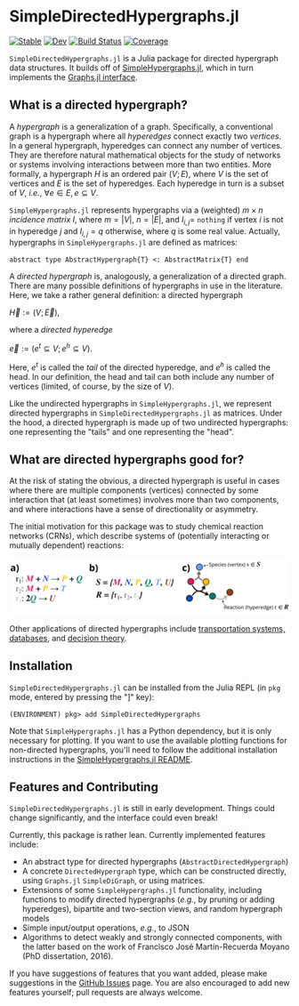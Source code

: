 # SimpleDirectedHypergraphs.jl

[![Stable](https://img.shields.io/badge/docs-stable-blue.svg)](https://CoReACTER.org/SimpleDirectedHypergraphs.jl/stable/)
[![Dev](https://img.shields.io/badge/docs-dev-blue.svg)](https://CoReACTER.org/SimpleDirectedHypergraphs.jl/dev/)
[![Build Status](https://github.com/CoReACTER/SimpleDirectedHypergraphs.jl/actions/workflows/CI.yml/badge.svg?branch=main)](https://github.com/CoReACTER/SimpleDirectedHypergraphs.jl/actions/workflows/CI.yml?query=branch%3Amain)
[![Coverage](https://codecov.io/gh/CoReACTER/SimpleDirectedHypergraphs.jl/branch/main/graph/badge.svg)](https://codecov.io/gh/CoReACTER/SimpleDirectedHypergraphs.jl)

`SimpleDirectedHypergraphs.jl` is a Julia package for directed hypergraph data structures. It builds off of [SimpleHypergraphs.jl](https://github.com/pszufe/SimpleHypergraphs.jl), which in turn implements the [Graphs.jl interface](https://juliagraphs.org/Graphs.jl/stable/core_functions/interface/).

## What is a directed hypergraph?

A *hypergraph* is a generalization of a graph. Specifically, a conventional graph is a hypergraph where all *hyperedges* connect exactly two *vertices*. In a general hypergraph, hyperedges can connect any number of vertices. They are therefore natural mathematical objects for the study of networks or systems involving interactions between more than two entities. More formally, a hypergraph $H$ is an ordered pair $(V; E)$, where $V$ is the set of vertices and $E$ is the set of hyperedges. Each hyperedge in turn is a subset of $V$, *i.e.*, $\forall e \in E, e \subseteq V$.

`SimpleHypergraphs.jl` represents hypergraphs via a (weighted) $m \times n$ *incidence matrix* $I$, where $m = |V|$, $n = |E|$, and $I_{i,j} =$ `nothing` if vertex $i$ is not in hyperedge $j$ and $I_{i,j} = q$ otherwise, where $q$ is some real value. Actually, hypergraphs in `SimpleHypergraphs.jl` are defined as matrices:

```
abstract type AbstractHypergraph{T} <: AbstractMatrix{T} end
```

A *directed hypergraph* is, analogously, a generalization of a directed graph. There are many possible definitions of hypergraphs in use in the literature. Here, we take a rather general definition: a directed hypergraph 

$\overrightarrow{H} := (V; \overrightarrow{E})$,

where a *directed hyperedge*

$\overrightarrow{e} := (e^t \subseteq V; e^h \subseteq V)$.

Here, $e^t$ is called the *tail* of the directed hyperedge, and $e^h$ is called the head. In our definition, the head and tail can both include any number of vertices (limited, of course, by the size of $V$).

Like the undirected hypergraphs in `SimpleHypergraphs.jl`, we represent directed hypergraphs in `SimpleDirectedHypergraphs.jl` as matrices. Under the hood, a directed hypergraph is made up of two undirected hypergraphs: one representing the "tails" and one representing the "head".

## What are directed hypergraphs good for?

At the risk of stating the obvious, a directed hypergraph is useful in cases where there are multiple components (vertices) connected by some interaction that (at least sometimes) involves more than two components, and where interactions have a sense of directionality or asymmetry.

The initial motivation for this package was to study chemical reaction networks (CRNs), which describe systems of (potentially interacting or mutually dependent) reactions:

![A simple chemical reaction network consisting of three reactions (a), represented as a set of species and a set of reactions (b) and as a directed hypergraph (c).](./assets/set_vs_hgraph_white.png)

Other applications of directed hypergraphs include [transportation systems, databases](https://doi.org/10.1016/0166-218X(93)90045-P), and [decision theory](https://doi.org/10.1109/ACCESS.2024.3415120).

## Installation

`SimpleDirectedHypergraphs.jl` can be installed from the Julia REPL (in `pkg` mode, entered by pressing the "]" key):

```
(ENVIRONMENT) pkg> add SimpleDirectedHypergraphs
```

Note that `SimpleHypergraphs.jl` has a Python dependency, but it is only necessary for plotting. If you want to use the available plotting functions for non-directed hypergraphs, you'll need to follow the additional installation instructions in the [SimpleHypergraphs.jl README](https://github.com/pszufe/SimpleHypergraphs.jl).

## Features and Contributing

`SimpleDirectedHypergraphs.jl` is still in early development. Things could change significantly, and the interface could even break!

Currently, this package is rather lean. Currently implemented features include:
- An abstract type for directed hypergraphs (`AbstractDirectedHypergraph`)
- A concrete `DirectedHypergraph` type, which can be constructed directly, using `Graphs.jl` `SimpleDiGraph`, or using matrices.
- Extensions of some `SimpleHypergraphs.jl` functionality, including functions to modify directed hypergraphs (*e.g.*, by pruning or adding hyperedges), bipartite and two-section views, and random hypergraph models
- Simple input/output operations, *e.g.*, to JSON
- Algorithms to detect weakly and strongly connected components, with the latter based on the work of Francisco José Martín-Recuerda Moyano (PhD dissertation, 2016).

If you have suggestions of features that you want added, please make suggestions in the [GitHub Issues](https://github.com/CoReACTER/SimpleDirectedHypergraphs.jl/issues) page. You are also encouraged to add new features yourself; pull requests are always welcome.